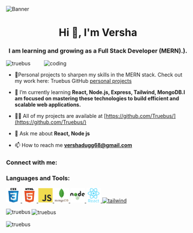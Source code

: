 
![Banner](https://github.com/Truebus/Truebus/blob/main/Black%20and%20Red%20Gradient%20Gaming%20Youtube%20Banner.png)


<h1 align="center">Hi 👋, I'm Versha</h1>
<h3 align="center">I am learning and growing as a Full Stack Developer (MERN).).</h3>
<img align="right" src="https://i.pinimg.com/originals/54/e3/7d/54e37d8074ebcde1d96c77d7b2a7f310.gif" alt="coding" width="400"/>

<p align="left"> <img src="https://komarev.com/ghpvc/?username=truebus&label=Profile%20views&color=0e75b6&style=flat" alt="truebus" /> </p>

- 🔭Personal projects to sharpen my skills in the MERN stack. Check out my work here: Truebus GitHub [personal projects](https://github.com/Truebus/)

- 🌱 I’m currently learning **React, Node.js, Express, Tailwind, MongoDB.I am focused on mastering these technologies to build efficient and scalable web applications.**

- 👨‍💻 All of my projects are available at [https://github.com/Truebus/](https://github.com/Truebus/)

- 💬 Ask me about **React, Node js**

- 📫 How to reach me **vershadugg68@gmail.com**

<h3 align="left">Connect with me:</h3>
<p align="left">
</p>

<h3 align="left">Languages and Tools:</h3>
<p align="left"> <a href="https://www.w3schools.com/css/" target="_blank" rel="noreferrer"> <img src="https://raw.githubusercontent.com/devicons/devicon/master/icons/css3/css3-original-wordmark.svg" alt="css3" width="40" height="40"/> </a> <a href="https://www.w3.org/html/" target="_blank" rel="noreferrer"> <img src="https://raw.githubusercontent.com/devicons/devicon/master/icons/html5/html5-original-wordmark.svg" alt="html5" width="40" height="40"/> </a> <a href="https://developer.mozilla.org/en-US/docs/Web/JavaScript" target="_blank" rel="noreferrer"> <img src="https://raw.githubusercontent.com/devicons/devicon/master/icons/javascript/javascript-original.svg" alt="javascript" width="40" height="40"/> </a> <a href="https://www.mongodb.com/" target="_blank" rel="noreferrer"> <img src="https://raw.githubusercontent.com/devicons/devicon/master/icons/mongodb/mongodb-original-wordmark.svg" alt="mongodb" width="40" height="40"/> </a> <a href="https://nodejs.org" target="_blank" rel="noreferrer"> <img src="https://raw.githubusercontent.com/devicons/devicon/master/icons/nodejs/nodejs-original-wordmark.svg" alt="nodejs" width="40" height="40"/> </a> <a href="https://reactjs.org/" target="_blank" rel="noreferrer"> <img src="https://raw.githubusercontent.com/devicons/devicon/master/icons/react/react-original-wordmark.svg" alt="react" width="40" height="40"/> </a> <a href="https://tailwindcss.com/" target="_blank" rel="noreferrer"> <img src="https://www.vectorlogo.zone/logos/tailwindcss/tailwindcss-icon.svg" alt="tailwind" width="40" height="40"/> </a> </p>

<p><img align="left" src="https://github-readme-stats.vercel.app/api/top-langs?username=truebus&show_icons=true&locale=en&layout=compact" alt="truebus" /></p>

<p>&nbsp;<img align="center" src="https://github-readme-stats.vercel.app/api?username=truebus&show_icons=true&locale=en" alt="truebus" /></p>

<p><img align="center" src="https://github-readme-streak-stats.herokuapp.com/?user=truebus&" alt="truebus" /></p>
